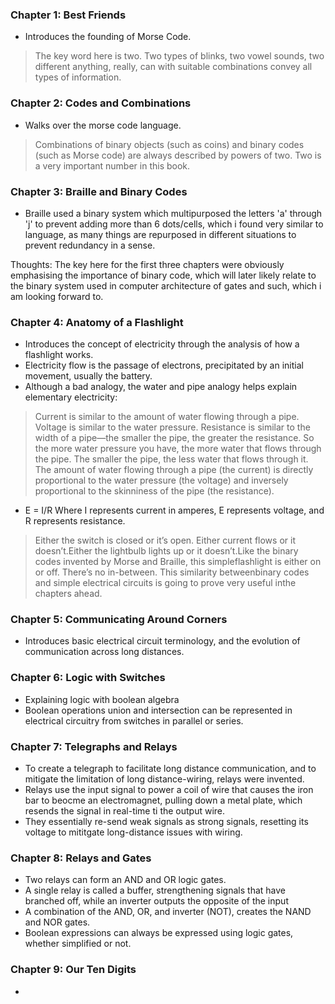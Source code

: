 ### Chapter 1: Best Friends
- Introduces the founding of Morse Code.
> The key word here is two. Two types of blinks, two vowel sounds, two different anything, really, can with suitable combinations convey all types of information.

### Chapter 2: Codes and Combinations
- Walks over the morse code language.
> Combinations of binary objects (such as coins) and binary codes (such as Morse code) are always described by powers of two. Two is a very important number in this book.

### Chapter 3: Braille and Binary Codes
- Braille used a binary system which multipurposed the letters 'a' through 'j' to prevent adding more than 6 dots/cells, which i found very similar to language, as many things are repurposed in different situations to prevent redundancy in a sense.

Thoughts: The key here for the first three chapters were obviously emphasising the importance of binary code, which will later likely relate to the binary system used in computer architecture of gates and such, which i am looking forward to. 

### Chapter 4: Anatomy of a Flashlight
- Introduces the concept of electricity through the analysis of how a flashlight works.
- Electricity flow is the passage of electrons, precipitated by an initial movement, usually the battery.
- Although a bad analogy, the water and pipe analogy helps explain elementary electricity:
> Current is similar to the amount of water flowing through a pipe. Voltage is similar to the water pressure. Resistance is similar to the width of a pipe—the smaller the pipe, the greater the resistance. So the more water pressure you have, the more water that flows through the pipe. The smaller the pipe, the less water that flows through it. The amount of water flowing through a pipe (the current) is directly proportional to the water pressure (the voltage) and inversely proportional to the skinniness of the pipe (the resistance).

- E = I/R 
Where I represents current in amperes, E represents voltage, and R represents resistance.

> Either the switch is closed or it’s open. Either current flows or it doesn’t.Either the lightbulb lights up or it doesn’t.Like the binary codes invented by Morse and Braille, this simpleflashlight is either on or off. There’s no in-between. This similarity betweenbinary codes and simple electrical circuits is going to prove very useful inthe chapters ahead.

### Chapter 5: Communicating Around Corners
- Introduces basic electrical circuit terminology, and the evolution of communication across long distances. 

### Chapter 6: Logic with Switches
- Explaining logic with boolean algebra
- Boolean operations union and intersection can be represented in electrical circuitry from switches in parallel or series.

### Chapter 7: Telegraphs and Relays
- To create a telegraph to facilitate long distance communication, and to mitigate the limitation of long distance-wiring, relays were invented. 
- Relays use the input signal to power a coil of wire that causes the iron bar to beocme an electromagnet, pulling down a metal plate, which resends the signal in real-time ti the output wire. 
- They essentially re-send weak signals as strong signals, resetting its voltage to mititgate long-distance issues with wiring.

### Chapter 8: Relays and Gates
- Two relays can form an AND and OR logic gates.
- A single relay is called a buffer, strengthening signals that have branched off, while an inverter outputs the opposite of the input
- A combination of the AND, OR, and inverter (NOT), creates the NAND and NOR gates.
- Boolean expressions can always be expressed using logic gates, whether simplified or not.

### Chapter 9: Our Ten Digits
- 